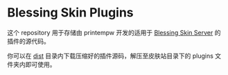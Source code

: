 # Blessing Skin Plugins

这个 repository 用于存储由 printempw 开发的适用于 [Blessing Skin Server](https://github.com/printempw/blessing-skin-server/) 的插件的源代码。

你可以在 [dist](https://coding.net/u/printempw/p/blessing-skin-plugins/git/tree/master/dist) 目录内下载压缩好的插件源码，解压至皮肤站目录下的 plugins 文件夹内即可使用。
